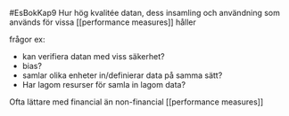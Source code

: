 #EsBokKap9
Hur hög kvalitée datan, dess insamling och användning som används för vissa [[performance measures]] håller

frågor ex:
- kan verifiera datan med viss säkerhet?
- bias?
- samlar olika enheter in/definierar data på samma sätt?
- Har lagom resurser för samla in lagom data?

Ofta lättare med financial än non-financial [[performance measures]]
